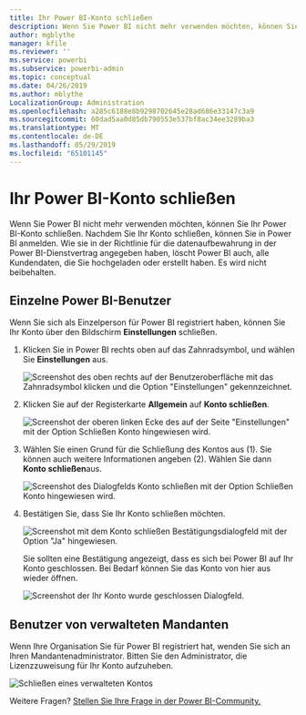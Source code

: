 ```yaml
---
title: Ihr Power BI-Konto schließen
description: Wenn Sie Power BI nicht mehr verwenden möchten, können Sie Ihr Power BI-Konto schließen.
author: mgblythe
manager: kfile
ms.reviewer: ''
ms.service: powerbi
ms.subservice: powerbi-admin
ms.topic: conceptual
ms.date: 04/26/2019
ms.author: mblythe
LocalizationGroup: Administration
ms.openlocfilehash: a285c6188e8b9298702645e28ad686e33147c3a9
ms.sourcegitcommit: 60dad5aa0d85db790553e537bf8ac34ee3289ba3
ms.translationtype: MT
ms.contentlocale: de-DE
ms.lasthandoff: 05/29/2019
ms.locfileid: "65101145"
---
```

# <a name="close-your-power-bi-account"></a>Ihr Power BI-Konto schließen

Wenn Sie Power BI nicht mehr verwenden möchten, können Sie Ihr Power BI-Konto schließen.  Nachdem Sie Ihr Konto schließen, können Sie in Power BI anmelden. Wie sie in der Richtlinie für die datenaufbewahrung in der Power BI-Dienstvertrag angegeben haben, löscht Power BI auch, alle Kundendaten, die Sie hochgeladen oder erstellt haben. Es wird nicht beibehalten.

## <a name="individual-power-bi-users"></a>Einzelne Power BI-Benutzer

Wenn Sie sich als Einzelperson für Power BI registriert haben, können Sie Ihr Konto über den Bildschirm **Einstellungen** schließen.

1. Klicken Sie in Power BI rechts oben auf das Zahnradsymbol, und wählen Sie **Einstellungen** aus.

    ![Screenshot des oben rechts auf der Benutzeroberfläche mit das Zahnradsymbol klicken und die Option "Einstellungen" gekennzeichnet.](media/service-admin-closing-your-account/close-account-settings.png)

1. Klicken Sie auf der Registerkarte **Allgemein** auf **Konto schließen**.

    ![Screenshot der oberen linken Ecke des auf der Seite "Einstellungen" mit der Option Schließen Konto hingewiesen wird.](media/service-admin-closing-your-account/close-account-settings-2.png)

1. Wählen Sie einen Grund für die Schließung des Kontos aus (1). Sie können auch weitere Informationen angeben (2). Wählen Sie dann **Konto schließen**aus.

    ![Screenshot des Dialogfelds Konto schließen mit der Option Schließen Konto hingewiesen wird.](media/service-admin-closing-your-account/close-account-settings-3.png)

1. Bestätigen Sie, dass Sie Ihr Konto schließen möchten.

    ![Screenshot mit dem Konto schließen Bestätigungsdialogfeld mit der Option "Ja" hingewiesen.](media/service-admin-closing-your-account/close-account-settings-4.png)

    Sie sollten eine Bestätigung angezeigt, dass es sich bei Power BI auf Ihr Konto geschlossen. Bei Bedarf können Sie das Konto von hier aus wieder öffnen.

    ![Screenshot der Ihr Konto wurde geschlossen Dialogfeld.](media/service-admin-closing-your-account/close-account-settings-5.png)

## <a name="managed-tenant-users"></a>Benutzer von verwalteten Mandanten

Wenn Ihre Organisation Sie für Power BI registriert hat, wenden Sie sich an Ihren Mandantenadministrator. Bitten Sie den Administrator, die Lizenzzuweisung für Ihr Konto aufzuheben.

![Schließen eines verwalteten Kontos](media/service-admin-closing-your-account/close-account-managed.png)

Weitere Fragen? [Stellen Sie Ihre Frage in der Power BI-Community.](http://community.powerbi.com/)